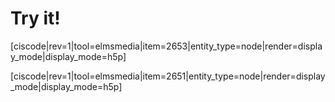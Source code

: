 # Try it!

[ciscode|rev=1|tool=elmsmedia|item=2653|entity_type=node|render=display_mode|display_mode=h5p]

[ciscode|rev=1|tool=elmsmedia|item=2651|entity_type=node|render=display_mode|display_mode=h5p]